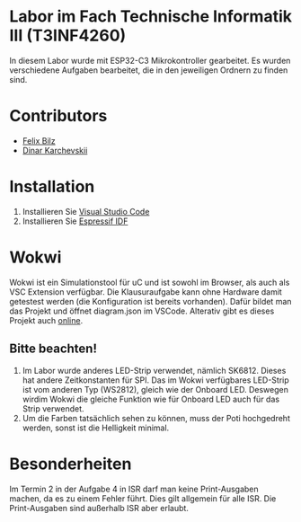 # Labor im Fach Technische Informatik III (T3INF4260)

In diesem Labor wurde mit ESP32-C3 Mikrokontroller gearbeitet. Es wurden verschiedene Aufgaben bearbeitet, die in den jeweiligen Ordnern zu finden sind.

# Contributors

- [Felix Bilz](https://github.com/felixblz)
- [Dinar Karchevskii](https://github.com/karchevskii)

# Installation

1. Installieren Sie [Visual Studio Code](https://code.visualstudio.com/)
2. Installieren Sie [Espressif IDF](https://docs.espressif.com/projects/esp-idf/en/latest/esp32/get-started/index.html)

# Wokwi
Wokwi ist ein Simulationstool für uC und ist sowohl im Browser, als auch als VSC Extension verfügbar. Die Klausuraufgabe kann ohne Hardware damit getestest werden (die Konfiguration ist bereits vorhanden). Dafür bildet man das Projekt und öffnet diagram.json im VSCode. Alterativ gibt es dieses Projekt auch [online](https://wokwi.com/projects/415695793737351169).

## Bitte beachten!
1. Im Labor wurde anderes LED-Strip verwendet, nämlich SK6812. Dieses hat andere Zeitkonstanten für SPI. Das im Wokwi verfügbares LED-Strip ist vom anderen Typ (WS2812), gleich wie der Onboard LED. Deswegen wirdim Wokwi die gleiche Funktion wie für Onboard LED auch für das Strip verwendet.
2. Um die Farben tatsächlich sehen zu können, muss der Poti hochgedreht werden, sonst ist die Helligkeit minimal.

# Besonderheiten

Im Termin 2 in der Aufgabe 4 in ISR darf man keine Print-Ausgaben machen, da es zu einem Fehler führt. Dies gilt allgemein für alle ISR. Die Print-Ausgaben sind außerhalb ISR aber erlaubt.
